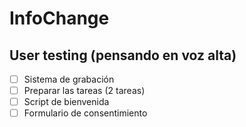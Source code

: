 # InfoChange

## User testing (pensando en voz alta)

-   [ ] Sistema de grabación
-   [ ] Preparar las tareas (2 tareas)
-   [ ] Script de bienvenida
-   [ ] Formulario de consentimiento
